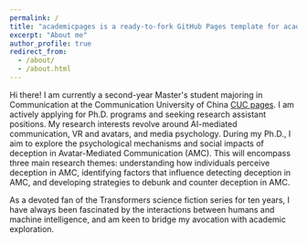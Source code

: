 ```yaml
---
permalink: /
title: "academicpages is a ready-to-fork GitHub Pages template for academic personal websites"
excerpt: "About me"
author_profile: true
redirect_from: 
  - /about/
  - /about.html
---
```


Hi there! I am currently a second-year Master's student majoring in Communication at the Communication University of China [CUC pages](https://en.cuc.edu.cn/). I am actively applying for Ph.D. programs and seeking research assistant positions. My research interests revolve around AI-mediated communication, VR and avatars, and media psychology. During my Ph.D., I aim to explore the psychological mechanisms and social impacts of deception in Avatar-Mediated Communication (AMC). This will encompass three main research themes: understanding how individuals perceive deception in AMC, identifying factors that influence detecting deception in AMC, and developing strategies to debunk and counter deception in AMC.

As a devoted fan of the Transformers science fiction series for ten years, I have always been fascinated by the interactions between humans and machine intelligence, and am keen to bridge my avocation with academic exploration.
